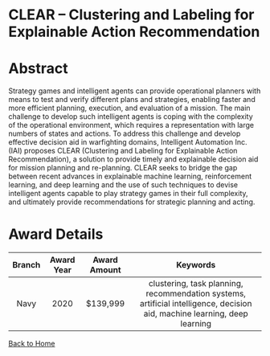 
CLEAR – Clustering and Labeling for Explainable Action Recommendation
=====================================================================

# Abstract


Strategy games and intelligent agents can provide operational planners with means to test and verify different plans and strategies, enabling faster and more efficient planning, execution, and evaluation of a mission. The main challenge to develop such intelligent agents is coping with the complexity of the operational environment, which requires a representation with large numbers of states and actions. To address this challenge and develop effective decision aid in warfighting domains, Intelligent Automation Inc. (IAI) proposes CLEAR (Clustering and Labeling for Explainable Action Recommendation), a solution to provide timely and explainable decision aid for mission planning and re-planning. CLEAR seeks to bridge the gap between recent advances in explainable machine learning, reinforcement learning, and deep learning and the use of such techniques to devise intelligent agents capable to play strategy games in their full complexity, and ultimately provide recommendations for strategic planning and acting.  

# Award Details

|Branch|Award Year|Award Amount|Keywords|
| :---: | :---: | :---: | :---: |
|Navy|2020|$139,999|clustering, task planning, recommendation systems, artificial intelligence, decision aid, machine learning, deep learning|
  
  


[Back to Home](https://github.com/chrischow/dod_sbir_awards/JH/#2170)